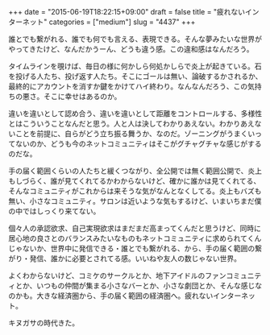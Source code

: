 +++
date = "2015-06-19T18:22:15+09:00"
draft = false
title = "疲れないインターネット"
categories = ["medium"]
slug = "4437"
+++

誰とでも繋がれる、誰でも何でも言える、表現できる。そんな夢みたいな世界がやってきたけど、なんだかうーん、どうも違う感。この違和感はなんだろう。

タイムラインを覗けば、毎日の様に何かしら何処かしらで炎上が起きている。石を投げる人たち、投げ返す人たち。そこにゴールは無い、論破するかされるか、最終的にアカウントを消すか鍵をかけてハイ終わり。なんなんだろう、この気持ちの悪さ。そこに幸せはあるのか。

違いを違いとして認め合う、違いを違いとして距離をコントロールする、多様性とはこういうことなんだと思う。人と人は決してわかりあえない。わかりあえないことを前提に、自らがどう立ち振る舞うか、なのだ。ゾーニングがうまくいってないのか、どうも今のネットコミュニティはそこがグチャグチャな感じがするのだな。

手の届く範囲くらいの人たちと緩くつながり、全公開では無く範囲公開で、炎上もしづらく、誰が見てくれてるかわからないけど、確かに誰かは見てくれてる、そんなコミュニティがこれからは来そうな気がなんとなくしてる。炎上もバズも無い、小さなコミュニティ。サロンは近いような気もするけど、いまいちまだ僕の中ではしっくり来てない。

個々人の承認欲求、自己実現欲求はまだまだ高まってくんだと思うけど、同時に居心地の良さとのバランスみたいなものもネットコミュニティに求められてくんじゃないか、世界中に発信できる・誰とでも繋がれる、から、手の届く範囲の繋がり・発信、誰かに必要とされてる感。いいねや友人の数じゃない世界。

よくわからないけど、コミケのサークルとか、地下アイドルのファンコミュニティとか、いつもの仲間が集まる小さなバーとか、小さな劇団とか、そんな感じなのかも。大きな経済圏から、手の届く範囲の経済圏へ。疲れないインターネット。

キヌガサの時代きた。
